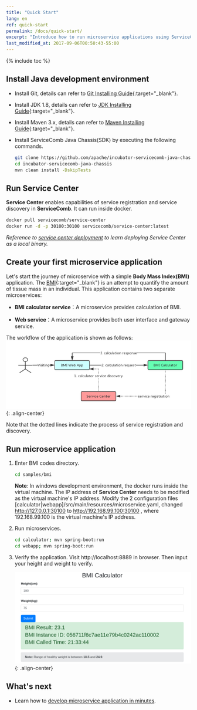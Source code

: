 ```yaml
---
title: "Quick Start"
lang: en
ref: quick-start
permalink: /docs/quick-start/
excerpt: "Introduce how to run microservice applications using ServiceComb"
last_modified_at: 2017-09-06T00:50:43-55:00
---
```


{% include toc %}
## Install Java development environment

* Install Git, details can refer to [Git Installing Guide](https://git-scm.com/book/en/v2/Getting-Started-Installing-Git){:target="_blank"}.

* Install JDK 1.8, details can refer to [JDK Installing Guide](https://docs.oracle.com/javase/8/docs/technotes/guides/install/install_overview.html){:target="_blank"}.

* Install Maven 3.x, details can refer to [Maven Installing Guide](https://maven.apache.org/install.html){:target="_blank"}.

* Install ServiceComb Java Chassis(SDK) by executing the following commands.

   ```bash
   git clone https://github.com/apache/incubator-servicecomb-java-chassis.git
   cd incubator-servicecomb-java-chassis
   mvn clean install -DskipTests
   ```

## Run Service Center
**Service Center** enables capabilities of service registration and service discovery in **ServiceComb**. It can run inside docker.
```bash
docker pull servicecomb/service-center
docker run -d -p 30100:30100 servicecomb/service-center:latest
```
*Reference to [service center deployment](/users/setup-environment/#运行service-center) to learn deploying Service Center as a local binary.*   

## Create your first microservice application
Let\'s start the journey of microservice with a simple **Body Mass Index(BMI)** application. The [BMI](https://en.wikipedia.org/wiki/Body_mass_index){:target="_blank"} is an attempt to quantify the amount of tissue mass in an individual. This application contains two separate microservices:

* **BMI calculator service**：A microservice provides calculation of BMI.

* **Web service**：A microservice provides both user interface and gateway service.

The workflow of the application is shown as follows:  
![workflow of BMI](/assets/images/quick-start-sample-workflow-en.png){: .align-center}

Note that the dotted lines indicate the process of service registration and discovery.

## Run microservice application

1. Enter BMI codes directory.

   ```bash
   cd samples/bmi
   ```

   **Note**: In windows development environment, the docker runs inside the virtual machine. The IP address of **Service Center** needs to be modified as the virtual machine\'s IP address. Modify the 2 configuration files [calculator\|webapp]/src/main/resources/microservice.yaml, changed <a>http://127.0.0.1:30100</a> to <a>http://192.168.99.100:30100</a> , where 192.168.99.100 is the virtual machine\'s IP address.

2. Run microservices.

   ```bash
   cd calculator; mvn spring-boot:run
   cd webapp; mvn spring-boot:run
   ```

3. Verify the application. Visit <a>http://localhost:8889</a> in browser. Then input your height and weight to verify.

   ![BMI user interface](/assets/images/bmi-interface.png){: .align-center}

## What's next

* Learn how to [develop microservice application in minutes](/docs/quick-start-bmi/).
